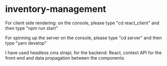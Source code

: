 # inventory-management

For client side rendering: 
on the console, please type "cd react_client" and then type "npm run start"

For spinning up the server 
on the console, please type "cd server" and then type "yarn develop" 


I have used headless cms strapi, for the backend. 
React, context API for the front-end and data propagation between the components
